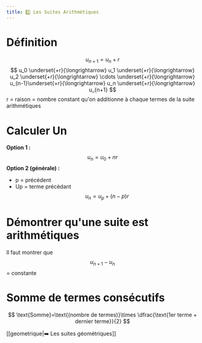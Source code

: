 ```yaml
---
title: 1️⃣ Les Suites Arithmétiques
---
```


# Définition

$$
u_{n+1}=u_n+r
$$
$$
u_0 \underset{+r}{\longrightarrow} u_1 \underset{+r}{\longrightarrow} u_2 \underset{+r}{\longrightarrow} \cdots \underset{+r}{\longrightarrow} u_{n-1}\underset{+r}{\longrightarrow} u_n \underset{+r}{\longrightarrow} u_{n+1}
$$
r = raison = nombre constant qu'on additionne à chaque termes de la suite arithmétiques

# Calculer Un

**Option 1 :**
$$
u_n=u_0+nr
$$
**Option 2 (générale) :**

- p = précédent
- Up = terme précédant
$$
u_n=u_p+(n-p)r
$$

# Démontrer qu'une suite est arithmétiques

Il faut montrer que $$u_{n + 1} - u_n$$ = constante


# Somme de termes consécutifs
$$
\text{Somme}=\text{(nombre de termes)}\times \dfrac{\text{1er terme + dernier terme}}{2}
$$

[[geometrique|➡️ Les suites géométriques]]

